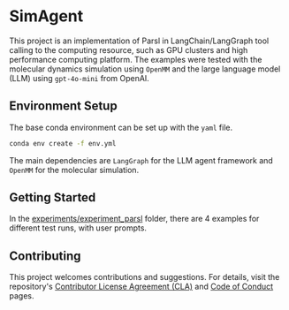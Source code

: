 # SimAgent

This project is an implementation of Parsl in LangChain/LangGraph tool calling to the computing resource, such as GPU clusters and high performance computing platform. The examples were tested with the molecular dynamics simulation using `OpenMM` and the large language model (LLM) using `gpt-4o-mini` from OpenAI.

## Environment Setup

The base conda environment can be set up with the `yaml` file.
```bash
conda env create -f env.yml
```
The main dependencies are `LangGraph` for the LLM agent framework and `OpenMM` for the molecular simulation.


## Getting Started

In the [experiments/experiment_parsl](https://github.com/hengma1001/SimAgent/tree/hpc/experiments/experiments_parsl) folder, there are 4 examples for different test runs, with user prompts.


## Contributing

This project welcomes contributions and suggestions. For details, visit the repository's [Contributor License Agreement (CLA)](https://cla.opensource.microsoft.com) and [Code of Conduct](https://opensource.microsoft.com/codeofconduct/) pages.
